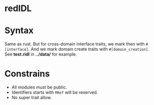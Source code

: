 # redIDL

# Syntax
Same as rust. But for cross-domain interface traits, we mark then with `#[interface]`. And we 
mark domain create traits with `#[domain_creation]`. See __test.ridl__ in __../data/__ for example. 

# Constrains

* All modules must be public.
* Identifiers starts with `RRef` will be reserved.
* No super trait allow.